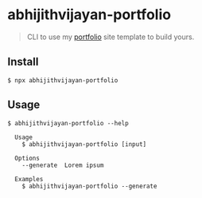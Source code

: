 # abhijithvijayan-portfolio

> CLI to use my [portfolio](https://github.com/abhijithvijayan/abhijithvijayan.in) site template to build yours.

## Install

```
$ npx abhijithvijayan-portfolio
```

## Usage

```
$ abhijithvijayan-portfolio --help

  Usage
    $ abhijithvijayan-portfolio [input]

  Options
    --generate  Lorem ipsum

  Examples
    $ abhijithvijayan-portfolio --generate
```
